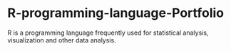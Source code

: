 # R-programming-language-Portfolio
R is a programming language frequently used for statistical analysis, visualization and other data analysis. 
